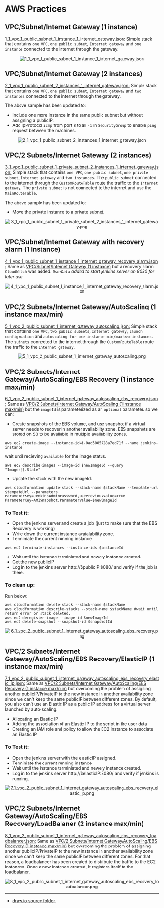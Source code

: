 # AWS Practices 

## <a name="1"></a> VPC/Subnet/Internet Gateway (1 instance)
[1_1_vpc_1_public_subnet_1_instance_1_internet_gateway.json:](../master/1_1_vpc_1_public_subnet_1_instance_1_internet_gateway.json)
   Simple stack that contains `one VPC`, `one public subnet`, `Internet gateway` and `one instance` connected to the internet through the gateway.

<p align="center">
    <img src="https://github.com/mohammedalics/aws_practices/blob/master/1_1_vpc_1_public_subnet_1_instance_1_internet_gateway.png" alt="1_1_vpc_1_public_subnet_1_instance_1_internet_gateway.json"/>
</p>

## <a name="2"></a> VPC/Subnet/Internet Gateway (2 instances) 
[2_1_vpc_1_public_subnet_2_instances_1_internet_gateway.json:](../master/2_1_vpc_1_public_subnet_2_instances_1_internet_gateway.json)
   Simple stack that contains `one VPC`, `one public subnet`, `Internet gateway` and `two instances` connected to the internet through the gateway.

The above sample has been updated to: 
- Include one more instance in the same public subnet but without assigning a publicIP. 
- Add IpProtocol `icmp` from port `8` to all `-1` in `SecurityGroup` to enable `ping` request between the machines. 

<p align="center">
    <img src="https://github.com/mohammedalics/aws_practices/blob/master/2_1_vpc_1_public_subnet_2_instances_1_internet_gateway.png" alt="2_1_vpc_1_public_subnet_2_instances_1_internet_gateway.json"/>
</p>

## <a name="3"></a> VPC/2 Subnets/Internet Gateway (2 instances) 
[3_1_vpc_1_public_subnet_1_private_subnet_2_instances_1_internet_gateway.json:](../master/3_1_vpc_1_public_subnet_1_private_subnet_2_instances_1_internet_gateway.json)
   Simple stack that contains `one VPC`, `one public subnet`, `one private subnet`, `Internet gateway` and `two instances`. The `public subnet` connected to the internet through the `CustomRouteTable` route the traffic to the `Internet gateway`. The `private subnet` is not connected to the internet and use the `MainRouteTable`. 

The above sample has been updated to: 
- Move the private instance to a private subnet. 

<p align="center">
    <img src="https://github.com/mohammedalics/aws_practices/blob/master/3_1_vpc_1_public_subnet_1_private_subnet_2_instances_1_internet_gateway.png" alt="3_1_vpc_1_public_subnet_1_private_subnet_2_instances_1_internet_gateway.png"/>
</p>

## <a name="4"></a> VPC/Subnet/Internet Gateway with recovery alarm (1 instance)
[4_1_vpc_1_public_subnet_1_instance_1_internet_gateway_recovery_alarm.json:](../master/1_1_vpc_1_public_subnet_1_instance_1_internet_gateway_recovery_alarm.json)
   Same as [VPC/Subnet/Internet Gateway (1 instance)](#1) but a recovery alarm `CloudWatch` was added. 
_`UserData` added to start jenkins server on 8080 for later use_

<p align="center">
    <img src="https://github.com/mohammedalics/aws_practices/blob/master/4_1_vpc_1_public_subnet_1_instance_1_internet_gateway_recovery_alarm.png" alt="4_1_vpc_1_public_subnet_1_instance_1_internet_gateway_recovery_alarm.json"/>
</p>

## <a name="5"></a> VPC/2 Subnets/Internet Gateway/AutoScaling (1 instance max/min) 
[5_1_vpc_2_public_subnet_1_internet_gateway_autoscaling.json:](../master/5_1_vpc_2_public_subnet_1_internet_gateway_autoscaling.json)
   Simple stack that contains `one VPC`, `two public subnets`, `Internet gateway`, `launch configruation` and `autoscaling for one instance min/max` `two instances`. The `subnets` connected to the internet through the `CustomRouteTable` route the traffic to the `Internet gateway`.

<p align="center">
    <img src="https://github.com/mohammedalics/aws_practices/blob/master/5_1_vpc_2_public_subnet_1_internet_gateway_autoscaling.png" alt="5_1_vpc_2_public_subnet_1_internet_gateway_autoscaling.png"/>
</p>

## <a name="6"></a> VPC/2 Subnets/Internet Gateway/AutoScaling/EBS Recovery  (1 instance max/min) 
[6_1_vpc_2_public_subnet_1_internet_gateway_autoscaling_ebs_recovery.json:](../master/6_1_vpc_2_public_subnet_1_internet_gateway_autoscaling_ebs_recovery.json)
   Same as [VPC/2 Subnets/Internet Gateway/AutoScaling (1 instance max/min)](#5) but the `imageId` is parameterized as an `optional` parameter. so we can:
   - Create snapshots of the EBS volume, and use snapshot if a virtual server needs to recover in another availability zone. EBS snapshots are stored on S3 to be available in multiple availability zones.
   ```
   aws ec2 create-image --instance-id=i-0ad5005528a7ed71f --name jenkins-instance
   ```
wait until recieving `available` for the image status.
```
aws ec2 describe-images --image-id $newImageId --query "Images[].State"
```
- Update the stack with the new imageId. 
```
aws cloudformation update-stack --stack-name $stackName --template-url $tempateUrl --parameters ParameterKey=JenkinsAdminPassword,UsePreviousValue=true ParameterKey=AMISnapshot,ParameterValue=$newImageId
```

### To Test it: 
- Open the jenkins server and create a job (just to make sure that the EBS Recovery is working)
- Write down the current instance avaialability zone. 
- Terminiate the current running instance
```
aws ec2 terminate-instances --instance-ids $instanceId
```
- Wait until the instance terminiated and newely instance created. 
- Get the new publicIP
- Log in to the jenkins server http://$publicIP:8080/ and verify if the job is there.

### To clean up:

Run below:
```
aws cloudformation delete-stack --stack-name $stackName
aws cloudformation describe-stacks --stack-name $stackName #wait until return error or stack deleted.
aws ec2 deregister-image --image-id $newImageId
aws ec2 delete-snapshot --snapshot-id $snapshotId
```
<p align="center">
    <img src="https://github.com/mohammedalics/aws_practices/blob/master/6_1_vpc_2_public_subnet_1_internet_gateway_autoscaling_ebs_recovery.png" alt="6_1_vpc_2_public_subnet_1_internet_gateway_autoscaling_ebs_recovery.png"/>
</p>

## <a name="7"></a> VPC/2 Subnets/Internet Gateway/AutoScaling/EBS Recovery/ElasticIP  (1 instance max/min) 
[7_1_vpc_2_public_subnet_1_internet_gateway_autoscaling_ebs_recovery_elastic_ip.json:](../master/7_1_vpc_2_public_subnet_1_internet_gateway_autoscaling_ebs_recovery_elastic_ip.json)
   Same as [VPC/2 Subnets/Internet Gateway/AutoScaling/EBS Recovery  (1 instance max/min)](#6) but overcoming the problem of assigning another publicIP/PrivateIP to the new instance in another availability zone since we can't keep the same publicIP between different zones. 
   By default, you also can’t use an Elastic IP as a public IP address for a virtual server launched by auto-scaling.
- Allocating an Elastic IP
- Adding the association of an Elastic IP to the script in the user data
- Creating an IAM role and policy to allow the EC2 instance to associate an Elastic IP

### To Test it: 
- Open the jenkins server with the elasticIP assigned. 
- Terminiate the current running instance
- Wait until the instance terminiated and newely instance created. 
- Log in to the jenkins server http://$elasticIP:8080/ and verify if jenkins is running.

<p align="center">
    <img src="https://github.com/mohammedalics/aws_practices/blob/master/7_1_vpc_2_public_subnet_1_internet_gateway_autoscaling_ebs_recovery_elastic_ip.png" alt="7_1_vpc_2_public_subnet_1_internet_gateway_autoscaling_ebs_recovery_elastic_ip.png"/>
</p>


## <a name="8"></a> VPC/2 Subnets/Internet Gateway/AutoScaling/EBS Recovery/LoadBalaner (2 instance max/min) 
[8_1_vpc_2_public_subnet_1_internet_gateway_autoscaling_ebs_recovery_loadbalancer.json:](../master/8_1_vpc_2_public_subnet_1_internet_gateway_autoscaling_ebs_recovery_loadbalancer.json)
   Same as [VPC/2 Subnets/Internet Gateway/AutoScaling/EBS Recovery  (1 instance max/min)](#6) but overcoming the problem of assigning another publicIP/PrivateIP to the new instance in another availability zone since we can't keep the same publicIP between different zones. 
For that reason, a loadbalancer has been created to distribute the traffic to the EC2 instances. Once a new instance created, It registers itself to the loadbalaner. 


<p align="center">
    <img src="https://github.com/mohammedalics/aws_practices/blob/master/8_1_vpc_2_public_subnet_1_internet_gateway_autoscaling_ebs_recovery_loadbalancer.png" alt="8_1_vpc_2_public_subnet_1_internet_gateway_autoscaling_ebs_recovery_loadbalancer.png"/>
</p>

___
- [draw.io source folder](https://drive.google.com/drive/folders/1u0WFI9xcUswzycxNzZ1JL4MwiRtE45CF?usp=sharing). 
